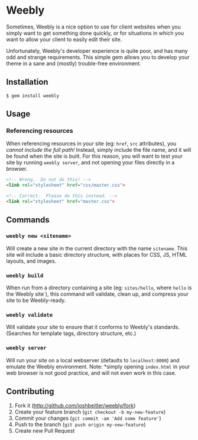 # Weebly

Sometimes, Weebly is a nice option to use for client websites when you simply
want to get something done quickly, or for situations in which you want to
allow your client to easily edit their site.

Unfortunately, Weebly's developer experience is quite poor, and has many odd
and strange requirements.  This simple gem allows you to develop your theme
in a sane and (mostly) trouble-free environment.

## Installation
```
$ gem install weebly
```

## Usage

### Referencing resources
When referencing resources in your site (eg: `href`, `src` attributes), you
*cannot include the full path!* Instead, simply include the file name, and
it will be found when the site is built.  For this reason, you will want to
test your site by running `weebly server`, and not opening your files directly
in a browser.

```html
<!-- Wrong.  Do not do this! -->
<link rel="stylesheet" href="css/master.css">

<!-- Correct.  Please do this instead. -->
<link rel="stylesheet" href="master.css">
```

## Commands

### `weebly new <sitename>`
Will create a new site in the current directory with the name `sitename`.
This site will include a basic directory structure, with places for CSS, JS,
HTML layouts, and images.

### `weebly build`
When run from a directory containing a site (eg: `sites/hello`, where `hello`
is the Weebly site`), this command will validate, clean up, and compress your
site to be Weebly-ready.

### `weebly validate`
Will validate your site to ensure that it conforms to Weebly's standards.  
(Searches for template tags, directory structure, etc.)

### `weebly server`
Will run your site on a local webserver (defaults to `localhost:8000`) and
emulate the Weebly environment.  Note: *simply opening `index.html` in your
web browser is not good practice, and will not even work in this case.

## Contributing

1. Fork it (http://github.com/joshbeitler/weebly/fork)
2. Create your feature branch (`git checkout -b my-new-feature`)
3. Commit your changes (`git commit -am 'Add some feature'`)
4. Push to the branch (`git push origin my-new-feature`)
5. Create new Pull Request
